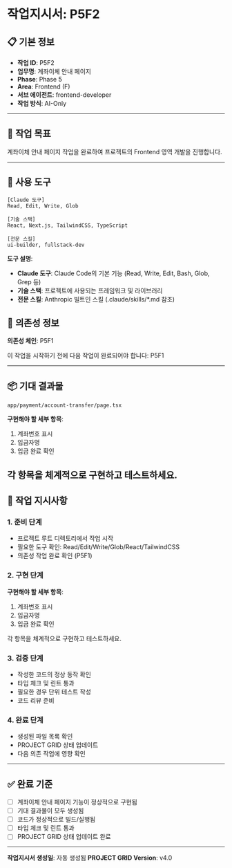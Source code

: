 # 작업지시서: P5F2

## 📋 기본 정보

- **작업 ID**: P5F2
- **업무명**: 계좌이체 안내 페이지
- **Phase**: Phase 5
- **Area**: Frontend (F)
- **서브 에이전트**: frontend-developer
- **작업 방식**: AI-Only

---

## 🎯 작업 목표

계좌이체 안내 페이지 작업을 완료하여 프로젝트의 Frontend 영역 개발을 진행합니다.

---

## 🔧 사용 도구

```
[Claude 도구]
Read, Edit, Write, Glob

[기술 스택]
React, Next.js, TailwindCSS, TypeScript

[전문 스킬]
ui-builder, fullstack-dev
```

**도구 설명**:
- **Claude 도구**: Claude Code의 기본 기능 (Read, Write, Edit, Bash, Glob, Grep 등)
- **기술 스택**: 프로젝트에 사용되는 프레임워크 및 라이브러리
- **전문 스킬**: Anthropic 빌트인 스킬 (.claude/skills/*.md 참조)

## 🔗 의존성 정보

**의존성 체인**: P5F1

이 작업을 시작하기 전에 다음 작업이 완료되어야 합니다: P5F1

---

## 📦 기대 결과물

`app/payment/account-transfer/page.tsx`


**구현해야 할 세부 항목**:

1. 계좌번호 표시
2. 입금자명
3. 입금 완료 확인

각 항목을 체계적으로 구현하고 테스트하세요.
---

## 📝 작업 지시사항

### 1. 준비 단계

- 프로젝트 루트 디렉토리에서 작업 시작
- 필요한 도구 확인: Read/Edit/Write/Glob/React/TailwindCSS
- 의존성 작업 완료 확인 (P5F1)

### 2. 구현 단계


**구현해야 할 세부 항목**:

1. 계좌번호 표시
2. 입금자명
3. 입금 완료 확인

각 항목을 체계적으로 구현하고 테스트하세요.

### 3. 검증 단계

- 작성한 코드의 정상 동작 확인
- 타입 체크 및 린트 통과
- 필요한 경우 단위 테스트 작성
- 코드 리뷰 준비

### 4. 완료 단계

- 생성된 파일 목록 확인
- PROJECT GRID 상태 업데이트
- 다음 의존 작업에 영향 확인

---

## ✅ 완료 기준

- [ ] 계좌이체 안내 페이지 기능이 정상적으로 구현됨
- [ ] 기대 결과물이 모두 생성됨
- [ ] 코드가 정상적으로 빌드/실행됨
- [ ] 타입 체크 및 린트 통과
- [ ] PROJECT GRID 상태 업데이트 완료

---

**작업지시서 생성일**: 자동 생성됨
**PROJECT GRID Version**: v4.0
